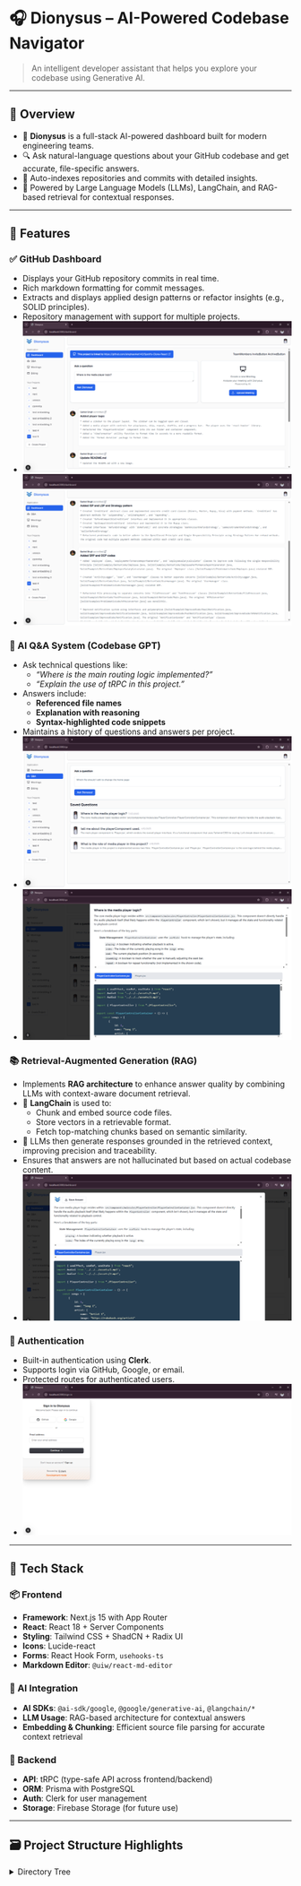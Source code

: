 # 🎧 Dionysus – AI-Powered Codebase Navigator

> An intelligent developer assistant that helps you explore your codebase using Generative AI.

---

## 📌 Overview

- 🧠 **Dionysus** is a full-stack AI-powered dashboard built for modern engineering teams.
- 🔍 Ask natural-language questions about your GitHub codebase and get accurate, file-specific answers.
- 📁 Auto-indexes repositories and commits with detailed insights.
- 🧠 Powered by Large Language Models (LLMs), LangChain, and RAG-based retrieval for contextual responses.

---

## 🚀 Features

### ✅ GitHub Dashboard
- Displays your GitHub repository commits in real time.
- Rich markdown formatting for commit messages.
- Extracts and displays applied design patterns or refactor insights (e.g., SOLID principles).
- Repository management with support for multiple projects.
- ![Dionysus Dashboard](/public/Dashboard.png)
- ![AI Summary](public/AISummary.png)

### 🤖 AI Q&A System (Codebase GPT)
- Ask technical questions like:
  - _“Where is the main routing logic implemented?”_
  - _“Explain the use of tRPC in this project.”_
- Answers include:
  - **Referenced file names**
  - **Explanation with reasoning**
  - **Syntax-highlighted code snippets**
- Maintains a history of questions and answers per project.
- ![Saved Questions](public/SavedQues.png)
- ![Saved Question Answers](public/SavedQuesAns.png)

### 📚 Retrieval-Augmented Generation (RAG)
- Implements **RAG architecture** to enhance answer quality by combining LLMs with context-aware document retrieval.
- 🔎 **LangChain** is used to:
  - Chunk and embed source code files.
  - Store vectors in a retrievable format.
  - Fetch top-matching chunks based on semantic similarity.
- 🧠 LLMs then generate responses grounded in the retrieved context, improving precision and traceability.
- Ensures that answers are not hallucinated but based on actual codebase content.
- ![Ask Question](public/QuesAns.png)

### 🔐 Authentication
- Built-in authentication using **Clerk**.
- Supports login via GitHub, Google, or email.
- Protected routes for authenticated users.
- ![Sign In Page](public/SignIn.png)

---

## 🧱 Tech Stack

### 📦 Frontend
- **Framework**: Next.js 15 with App Router
- **React**: React 18 + Server Components
- **Styling**: Tailwind CSS + ShadCN + Radix UI
- **Icons**: Lucide-react
- **Forms**: React Hook Form, `usehooks-ts`
- **Markdown Editor**: `@uiw/react-md-editor`

### 🤖 AI Integration
- **AI SDKs**: `@ai-sdk/google`, `@google/generative-ai`, `@langchain/*`
- **LLM Usage**: RAG-based architecture for contextual answers
- **Embedding & Chunking**: Efficient source file parsing for accurate context retrieval

### 🧠 Backend
- **API**: tRPC (type-safe API across frontend/backend)
- **ORM**: Prisma with PostgreSQL
- **Auth**: Clerk for user management
- **Storage**: Firebase Storage (for future use)

---

## 🗃️ Project Structure Highlights

<details>
<summary>Directory Tree</summary>

```bash
/components
  └── ui/                                  # Reusable UI components
  └── dashboard/                           # Commit list and markdown viewer
  └── qa/                                  # Q&A interface and result viewer

/app
  ├── dashboard/                           # GitHub commit dashboard
  ├── qa/                                  # AI-powered Q&A system
  ├── auth/                                # Clerk login/signup handling
  ├── api/                                 # Backend endpoints and tRPC routers
